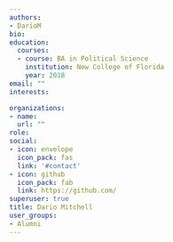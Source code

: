 ```yaml
---
authors:
- DarioM
bio: 
education:
  courses:
  - course: BA in Political Science
    institution: New College of Florida
    year: 2018
email: ""
interests:

organizations:
- name: 
  url: ""
role: 
social:
- icon: envelope
  icon_pack: fas
  link: '#contact'
- icon: github
  icon_pack: fab
  link: https://github.com/
superuser: true
title: Dario Mitchell
user_groups:
- Alumni
---
```


